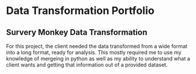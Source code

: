 # Data Transformation Portfolio

## Survery Monkey Data Transformation

For this project, the client needed the data transformed from a wide format into 
a long format, ready for analysis. This mostly required me to use my knowledge of mergeing 
in python as well as my ability to understand what a client wants and getting that information
out of a provided dataset. 
